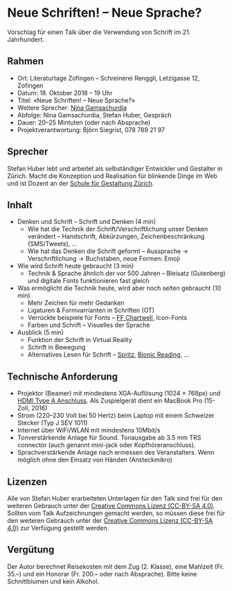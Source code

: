 # Neue Schriften! – Neue Sprache?
Vorschlag für einen Talk über die Verwendung von Schrift im 21. Jahrhundert.

## Rahmen
* Ort: Literaturtage Zofingen – Schreinerei Renggli, Letzigasse 12, Zofingen
* Datum: 18. Oktober 2018 – 19 Uhr
* Titel: «Neue Schriften! – Neue Sprache?»
* Weitere Sprecher: [Nina Gamsachurdia](http://www.nina-gamsachurdia.ch/)
* Abfolge: Nina Gamsachurdia, Stefan Huber, Gespräch
* Dauer: 20–25 Mintuten (oder nach Absprache)
* Projektverantwortung: Björn Siegrist, 078 789 21 97

## Sprecher
Stefan Huber lebt und arbeitet als selbständiger Entwickler und Gestalter in Zürich. Macht die Konzeption und Realisation für blinkende Dinge im Web und ist Dozent an der [Schule für Gestaltung Zürich](http://sfgz.ch/).

## Inhalt

* Denken und Schrift – Schrift und Denken (4 min)
  * Wie hat die Technik der Schrift/Verschriftlichung unser Denken verändert – Handschrift, Abkürzungen, Zeichenbeschränkung (SMS/Tweets), ...
  * Wie hat das Denken die Schrift geformt – Aussprache → Verschriftlichung → Buchstaben, neue Formen: Emoji
* Wie wird Schrift heute gebraucht (3 min)
  * Technik & Sprache ähnlich der vor 500 Jahren – Bleisatz (Gutenberg) und digitale Fonts funktionieren fast gleich
* Was ermöglicht die Technik heute, wird aber noch selten gebraucht (10 min)
  * Mehr Zeichen für mehr Gedanken
  * Ligaturen & Formvarrianten in Schriften (OT)
  * Verrückte beispiele für Fonts – [FF Chartwell](https://www.fontshop.com/families/ff-chartwell), Icon-Fonts
  * Farben und Schrift – Visuelles der Sprache
* Ausblick (5 min)
  * Funktion der Schrift in Virtual Reality
  * Schrift in Bewegung
  * Alternatives Lesen für Schrift – [Spritz](http://spritzinc.com/), [Bionic Reading](http://bionic-reading.com/), ...

## Technische Anforderung
* Projektor (Beamer) mit mindestens XGA-Auflösung (1024 × 768px) und [HDMI Type A Anschluss](https://en.wikipedia.org/wiki/HDMI#/media/File:HDMI_Connector_Types.png). Als Zuspielgerät dient ein MacBook Pro (15-Zoll, 2016)
* Strom (220–230 Volt bei 50 Hertz) beim Laptop mit einem Schweizer Stecker (Typ J SEV 1011)
* Internet über WiFi/WLAN mit mindestens 10Mbit/s
* Tonverstärkende Anlage für Sound. Tonausgabe ab 3.5 mm TRS connector (auch genannt mini-jack oder Kopfhöreranschluss).
* Sprachverstärkende Anlage nach ermessen des Veranstalters. Wenn möglich ohne den Einsatz von Händen (Ansteckmikro)

## Lizenzen
Alle von Stefan Huber erarbeiteten Unterlagen für den Talk sind frei für den weiteren Gebrauch unter der [Creative Commons Lizenz (CC-BY-SA 4.0)](https://creativecommons.org/licenses/by-sa/4.0/).
Sollten vom Talk Aufzeichnungen gemacht werden, so müssen diese frei für den weiteren Gebrauch unter der [Creative Commons Lizenz (CC-BY-SA 4.0)](https://creativecommons.org/licenses/by-sa/4.0/) zur Verfügung gestellt werden.

## Vergütung
Der Autor berechnet Reisekosten mit dem Zug (2. Klasse), eine Mahlzeit (Fr. 35.–) und ein Honorar (Fr. 200.– oder nach Absprache). Bitte keine Schnittblumen und kein Alkohol.
